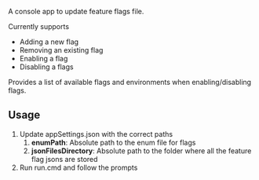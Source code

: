 
A console app to update feature flags file.

Currently supports
- Adding a new flag
- Removing an existing flag
- Enabling a flag
- Disabling a flags

Provides a list of available flags and environments when enabling/disabling flags.

## Usage 

1. Update appSettings.json with the correct paths
   1. **enumPath**: Absolute path to the enum file for flags
   2. **jsonFilesDirectory**: Absolute path to the folder where all the feature flag jsons are stored
2. Run run.cmd and follow the prompts
